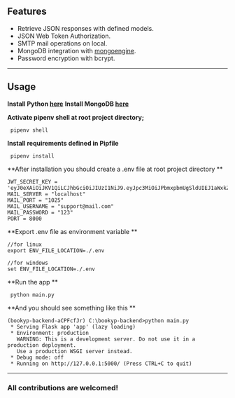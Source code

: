 ## Features

- Retrieve JSON responses with defined models.
- JSON Web Token Authorization.
- SMTP mail operations on local.
- MongoDB integration with [mongoengine](http://mongoengine.org/).
- Password encryption with bcrypt.



------------



## Usage

**Install Python [here](https://www.python.org/downloads/)**
**Install MongoDB [here](https://www.mongodb.com/download)**


**Activate pipenv shell at root project directory;**

` pipenv shell`


**Install requirements defined in Pipfile**

` pipenv install`


**After installation you should create a .env file at root project directory **

	JWT_SECRET_KEY = 'eyJ0eXAiOiJKV1QiLCJhbGciOiJIUzI1NiJ9.eyJpc3MiOiJPbmxpbmUgSldUIEJ1aWxkZXIiLCJpYXQiOjE2MjMwODQwNTYsImV4cCI6MTYyMzA4NDA2NCwiYXVkIjoid3d3LmV4YW1wbGUuY29tIiwic3ViIjoianJvY2tldEBleGFtcG' 
	MAIL_SERVER = "localhost" 
	MAIL_PORT = "1025" 
	MAIL_USERNAME = "support@mail.com" 
	MAIL_PASSWORD = "123" 
	PORT = 8000 

**Export .env file as environment variable **

	//for linux
	export ENV_FILE_LOCATION=./.env
	
	//for windows
	set ENV_FILE_LOCATION=./.env

**Run the app **

` python main.py`

**And you should see something like this **

	(bookyp-backend-aCPFcfJr) C:\bookyp-backend>python main.py
	 * Serving Flask app 'app' (lazy loading)
	 * Environment: production
	   WARNING: This is a development server. Do not use it in a production deployment.
	   Use a production WSGI server instead.
	 * Debug mode: off
	 * Running on http://127.0.0.1:5000/ (Press CTRL+C to quit)


------------



### All contributions are welcomed!

